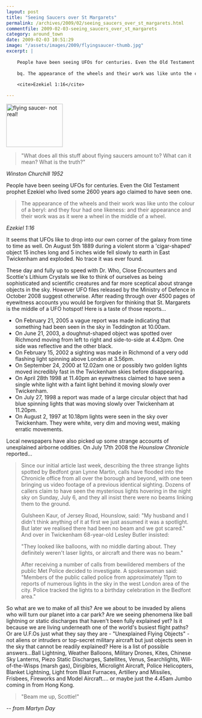 ```yaml
---
layout: post
title: "Seeing Saucers over St Margarets"
permalink: /archives/2009/02/seeing_saucers_over_st_margarets.html
commentfile: 2009-02-03-seeing_saucers_over_st_margarets
category: around_town
date: 2009-02-03 10:51:29
image: "/assets/images/2009/flyingsaucer-thumb.jpg"
excerpt: |
    
    People have been seeing UFOs for centuries. Even the Old Testament prophet Ezekiel who lived some 2600 years ago claimed to have seen one.  
    
    bq. The appearance of the wheels and their work was like unto the colour of a beryl: and they four had one likeness: and their appearance and their work was as it were a wheel in the middle of a wheel.
    
    <cite>Ezekiel 1:16</cite>

---
```


<img alt="flying saucer- not real!" src="/assets/images/2009/flyingsaucer-thumb.jpg" width="150" height="115" class="photo right" />

> "What does all this stuff about flying saucers amount to? What can it mean? What is the truth?"

<cite>Winston Churchill 1952</cite>

People have been seeing UFOs for centuries. Even the Old Testament prophet Ezekiel who lived some 2600 years ago claimed to have seen one.

> The appearance of the wheels and their work was like unto the colour of a beryl: and they four had one likeness: and their appearance and their work was as it were a wheel in the middle of a wheel.

<cite>Ezekiel 1:16</cite>

It seems that UFOs like to drop into our own corner of the galaxy from time to time as well. On August 5th 1889 during a violent storm a 'cigar-shaped' object 15 inches long and 5 inches wide fell slowly to earth in East Twickenham and exploded. No trace it was ever found.

These day and fully up to speed with Dr. Who, Close Encounters and Scottie's Lithium Crystals we like to think of ourselves as being sophisticated and scientific creatures and far more sceptical about strange objects in the sky. However UFO files released by the Ministry of Defence in October 2008 suggest otherwise. After reading through over 4500 pages of eyewitness accounts you would be forgiven for thinking that St. Margarets is the middle of a UFO hotspot! Here is a taste of those reports...

-   On February 21, 2005 a vague report was made indicating that something had been seen in the sky in Teddington at 10.00am.
-   On June 21, 2003, a doughnut-shaped object was spotted over Richmond moving from left to right and side-to-side at 4.43pm. One side was reflective and the other black.
-   On February 15, 2002 a sighting was made in Richmond of a very odd flashing light spinning above London at 3.56pm.
-   On September 24, 2000 at 12.02am one or possibly two golden lights moved incredibly fast in the Twickenham skies before disappearing.
-   On April 28th 1998 at 11.40pm an eyewitness claimed to have seen a single white light with a faint light behind it moving slowly over Twickenham.
-   On July 27, 1998 a report was made of a large circular object that had blue spinning lights that was moving slowly over Twickenham at 11.20pm.
-   On August 2, 1997 at 10.18pm lights were seen in the sky over Twickenham. They were white, very dim and moving west, making erratic movements.

Local newspapers have also picked up some strange accounts of unexplained airborne oddities. On July 17th 2008 the *Hounslow Chronicle* reported...

> Since our initial article last week, describing the three strange lights spotted by Bedfont gran Lynne Martin, calls have flooded into the Chronicle office from all over the borough and beyond, with one teen bringing us video footage of a previous identical sighting. Dozens of callers claim to have seen the mysterious lights hovering in the night sky on Sunday, July 6, and they all insist there were no beams linking them to the ground.
> 
>  Gulsheen Kaur, of Jersey Road, Hounslow, said: "My husband and I didn't think anything of it at first we just assumed it was a spotlight. But later we realised there had been no beam and we got scared." And over in Twickenham 68-year-old Lesley Butler insisted:
> 
>  "They looked like balloons, with no middle darting about. They definitely weren't laser lights, or aircraft and there was no beam."
> 
> After receiving a number of calls from bewildered members of the public Met Police decided to investigate. A spokeswoman said: "Members of the public called police from approximately 11pm to reports of numerous lights in the sky in the west London area of the city. Police tracked the lights to a birthday celebration in the Bedfont area."

So what are we to make of all this? Are we about to be invaded by aliens who will turn our planet into a car park? Are we seeing phenomena like ball lightning or static discharges that haven't been fully explained yet? Is it because we are living underneath one of the world's busiest flight paths? Or are U.F.Os just what they say they are - "Unexplained Flying Objects" - not aliens or intruders or top-secret military aircraft but just objects seen in the sky that cannot be readily explained? Here is a list of possible answers...Ball Lightning, Weather Balloons, Military Drones, Kites, Chinese Sky Lanterns, Piezo Static Discharges, Satellites, Venus, Searchlights, Will-of-the-Wisps (marsh gas), Dirigibles, Microlight Aircraft, Police Helicopters, Blanket Lightning, Light from Blast Furnaces, Artillery and Missiles, Frisbees, Fireworks and Model Aircraft.... or maybe just the 4.45am Jumbo coming in from Hong Kong.

> "Beam me up, Scottie!"

<cite>-- from Martyn Day</cite>
